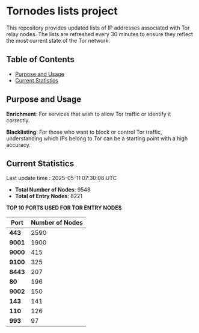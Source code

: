 # Tornodes lists project

This repository provides updated lists of IP addresses associated with Tor relay nodes. The lists are refreshed every 30 minutes to ensure they reflect the most current state of the Tor network.

## Table of Contents

- [Purpose and Usage](#purpose-and-usage)
- [Current Statistics](#current-statistics)


## Purpose and Usage

**Enrichment**: For services that wish to allow Tor traffic or identify it correctly.

**Blacklisting**: For those who want to block or control Tor traffic, understanding which IPs belong to Tor can be a starting point with a high accuracy.

## Current Statistics

Last update time : 2025-05-11 07:30:08 UTC

- **Total Number of Nodes**: 9548
- **Total of Entry Nodes**: 8221

**TOP 10 PORTS USED FOR TOR ENTRY NODES**

| **Port** | **Number of Nodes** |
|------|-----------------|
| **443**   | 2590  |
| **9001**   | 1900  |
| **9000**   | 415  |
| **9100**   | 325  |
| **8443**   | 207  |
| **80**   | 196  |
| **9002**   | 150  |
| **143**   | 141  |
| **110**   | 126  |
| **993**   | 97  |


